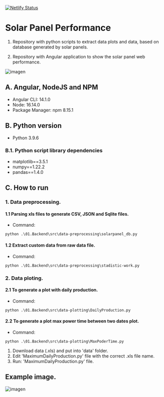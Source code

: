 [![Netlify Status](https://api.netlify.com/api/v1/badges/8793a9fd-9cca-4efe-bf2f-49de24777914/deploy-status)](https://app.netlify.com/sites/jke94-solar-panel-performance/deploys)

# Solar Panel Performance 
1. Repository with python scripts to extract data plots and data, based on database generated by solar panels.

2. Repository with Angular application to show the solar panel web performance.

![imagen](https://user-images.githubusercontent.com/53972851/162615624-acfe72c9-f2c8-4e8e-a902-99aaff0286a8.png)

## A. Angular, NodeJS and NPM

- Angular CLI: 14.1.0
- Node: 16.14.0
- Package Manager: npm 8.15.1 

## B. Python version
- Python 3.9.6

### B.1. Python script library dependencies
- matplotlib==3.5.1
- numpy==1.22.2
- pandas==1.4.0

## C. How to run

### 1. Data preprocessing.

#### 1.1 Parsing xls files to generate CSV, JSON and Sqlite files.

- Command:

```
python .\01.Backend\src\data-preprocessing\solarpanel_db.py
```
#### 1.2 Extract custom data from raw data file.

- Command:

```
python .\01.Backend\src\data-preprocessing\stadistic-work.py
```

### 2. Data ploting.

#### 2.1 To generate a plot with daily production.

- Command:

```
python .\01.Backend\src\data-plotting\DailyProduction.py
```
#### 2.2 To generate a plot max power time between two dates plot.

- Command:

```
python .\01.Backend\src\data-plotting\MaxPoderTime.py
```
1. Download data (.xls) and put into 'data' folder.
2. Edit 'MaximumDailyProduction.py' file with the correct .xls file name.
3. Run: 'MaximumDailyProduction.py' file.

## Example image.
![imagen](https://user-images.githubusercontent.com/53972851/162615291-1060fb89-6670-4f11-9b2d-77fd794a5765.png)

